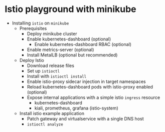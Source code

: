# Istio playground with minikube

- Installing `istio` on `minikube`
    - Prerequisites
        - Deploy minikube cluster
        - Enable kubernetes-dashboard (optional)
            - Enable kubernetes-dashboard RBAC (optional)
        - Enable metrics-server (optional)
        - Install MetalLB (optional but recommended)
    - Deploy Istio
        - Download release files
        - Set up `istioctl`
        - Install with `istioctl install`
        - Enable istio-proxy sidecar injection in target namespaces
        - Reload kubernetes-dashboard pods with istio-proxy enabled (optional)
        - Expose internal applications with a simple istio `ingress` resource
            - kubernetes-dashboard
            - kiali, prometheus, grafana (istio-system)
    - Install istio example application
        - Patch gateway and virtualservice with a single DNS host
        - `istioctl analyze`
